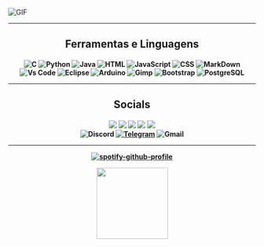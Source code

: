 ![GIF](https://cdn.discordapp.com/attachments/759589395580977153/881693901537300540/Inserir_um_titulo_1.gif)

---
<h2 align="center">Ferramentas e Linguagens</h2>
<h4 align="center">
  
![C](https://img.shields.io/badge/C|C++-0D1117?style=for-the-badge&logo=C%2B%2B&logoColor=A8B9CC)
![Python](https://img.shields.io/badge/Python-0D1117?style=for-the-badge&logo=python&logoColor=3776AB)
![Java](https://img.shields.io/badge/Java-0D1117?style=for-the-badge&logo=Java&logoColor=007396)
![HTML](https://img.shields.io/badge/HTML5-0D1117?style=for-the-badge&logo=HTML5&logoColor=E34F26)
![JavaScript](https://img.shields.io/badge/JavaScript-0D1117?style=for-the-badge&logo=javascript&logoColor=F7DF1E)
![CSS](https://img.shields.io/badge/CSS-0D1117?style=for-the-badge&logo=CSS3&logoColor=1572B6)
![MarkDown](https://img.shields.io/badge/Markdown-0D1117?style=for-the-badge&logo=Markdown&logoColor=white)
![Vs Code](https://img.shields.io/badge/Visual%20studio%20Code-0D1117?style=for-the-badge&logo=visual-studio-code&logoColor=007ACC)
![Eclipse](https://img.shields.io/badge/Eclipse-0D1117?style=for-the-badge&logo=EclipseIDE&logoColor=7269d1)
![Arduino](https://img.shields.io/badge/Arduino-0D1117?style=for-the-badge&logo=Arduino&logoColor=00979D)
![Gimp](https://img.shields.io/badge/Gimp-0D1117?style=for-the-badge&logo=Gimp&logoColor=5C5543)
![Bootstrap](https://img.shields.io/badge/Bootstrap-0D1117?style=for-the-badge&logo=bootstrap&logoColor=7952B3)
![PostgreSQL](https://img.shields.io/badge/PostgreSQL-0D1117?style=for-the-badge&logo=PostgreSQL&logoColor=4169E1)
  
---
<h2 align="center">Socials</h2>
<h4 align="center">
  
<a href="https://twitter.com/luscarvalhooo"><img src="https://img.shields.io/badge/Twitter-blue?style=for-the-badge&logo=twitter&logoColor=white"/></a>
<a href="https://instagram.com/luscarvalho.py"><img src="https://img.shields.io/badge/Instagram-E4405F?style=for-the-badge&logo=instagram&logoColor=white"/></a>
<a href="https://last.fm/user/lucaralhooo"><img src="https://img.shields.io/badge/Last.fm-ff4a42?style=for-the-badge&logo=last.fm&logoColor=white"/></a>
<a href="https://anilist.co/user/Luscarvalho/"><img src="https://img.shields.io/badge/AniList-02A9FF?style=for-the-badge&logo=AniList&logoColor=white"/></a>
<a href="https://myanimelist.net/profile/Luscarvalho"><img src="https://img.shields.io/badge/MAL-2E51A2?style=for-the-badge&logo=MyAnimeList&logoColor=white"/></a>\
![Discord](https://img.shields.io/badge/Luscarvalho%230101-5865F2?style=for-the-badge&logo=Discord&logoColor=white)
<a href="https://t.me/luscarvalho"><img alt="Telegram" src="https://img.shields.io/badge/Telegram-26A5E4?style=for-the-badge&logo=Telegram&logoColor=white" /></a> 
![Gmail](https://img.shields.io/badge/luscarvalho999@gmail.com-D14836?style=for-the-badge&logo=Gmail&logoColor=white)
  
---

[![spotify-github-profile](https://spotify-github-profile.vercel.app/api/view?uid=2126uubpa2lusvkax73kbi6vi&cover_image=true&theme=novatorem)](https://spotify-github-profile.vercel.app/api/view?uid=2126uubpa2lusvkax73kbi6vi&redirect=true)
  
<p display="inline-block" align="center">
    <img align="center" height="145em" src="https://github-readme-stats.vercel.app/api?username=Reydux&theme=material-palenight&show_icons=true&include_all_commits=true&count_private=true">
</p>

